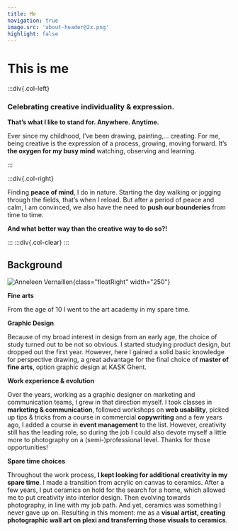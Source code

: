 ```yaml
---
title: Me
navigation: true
image.src: 'about-header@2x.png'
highlight: false
---
```


# This is me

:::div{.col-left}

### Celebrating creative individuality & expression.
**That’s what I like to stand for. Anywhere. Anytime.**

Ever since my childhood, I’ve been drawing, painting,… creating. For me, being creative is the expression of a process, growing, moving forward. It’s **the oxygen for my busy mind** watching, observing and learning.

:::

:::div{.col-right}

Finding **peace of mind**, I do in nature. Starting the day walking or jogging through the fields, that’s when I reload. But after a period of peace and calm, I am convinced, we also have the need to **push our bounderies** from time to time.

**And what better way than the creative way to do so?!**

:::
:::div{.col-clear}
:::

## Background

![Anneleen Vernaillen](/profilepic.jpg){class="floatRight" width="250"}

**Fine arts**

From the age of 10 I went to the art academy in my spare time.

**Graphic Design**

Because of my broad interest in design from an early age, the choice of study turned out to be not so obvious. I started studying product design, but dropped out the first year. However, here I gained a solid basic knowledge for perspective drawing, a great advantage for the final choice of **master of fine arts**, option graphic design at KASK Ghent.

**Work experience & evolution**

Over the years, working as a graphic designer on marketing and communication teams, I grew in that direction myself. I took classes in **marketing & communication**, followed workshops on **web usability**, picked up tips & tricks from a course in commercial **copywriting** and a few years ago, I added a course in **event management** to the list. However, creativity still has the leading role, so during the job I could also devote myself a little more to photography on a (semi-)professional level. Thanks for those opportunities!

**Spare time choices**

Throughout the work process, **I kept looking for additional creativity in my spare time**. I made a transition from acrylic on canvas to ceramics. After a few years, I put ceramics on hold for the search for a home, which allowed me to put creativity into interior design. Then evolving towards photography, in line with my job path. And yet, ceramics was something I never gave up on. Resulting in this moment: me as a **visual artist, creating photographic wall art on plexi and transferring those visuals to ceramics**.
